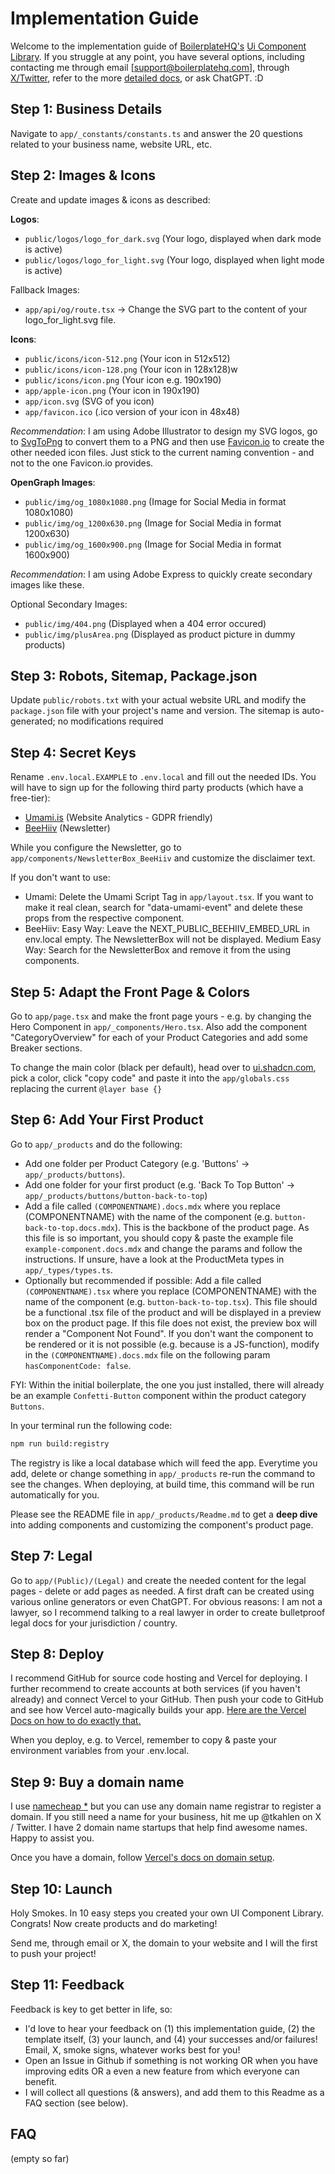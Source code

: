 # Implementation Guide

Welcome to the implementation guide of [BoilerplateHQ's](https://boilerplatehq.com) [Ui Component Library](https://boilerplatehq.com/templates/ui-component-library).
If you struggle at any point, you have several options, including contacting me through email [support@boilerplatehq.com], through [X/Twitter](https://x.com/tkahlen), refer to the more [detailed docs](https://boilerplatehq.com/docs), or ask ChatGPT. :D

## Step 1: Business Details

Navigate to `app/_constants/constants.ts` and answer the 20 questions related to your business name, website URL, etc.

## Step 2: Images & Icons

Create and update images & icons as described:

**Logos**:

* `public/logos/logo_for_dark.svg` (Your logo, displayed when dark mode is active)
* `public/logos/logo_for_light.svg` (Your logo, displayed when light mode is active)

Fallback Images:

* `app/api/og/route.tsx` -> Change the SVG part to the content of your logo_for_light.svg file.

**Icons**:

* `public/icons/icon-512.png` (Your icon in 512x512)
* `public/icons/icon-128.png` (Your icon in 128x128)w   
* `public/icons/icon.png` (Your icon e.g. 190x190)
* `app/apple-icon.png` (Your icon in 190x190)
* `app/icon.svg` (SVG of you icon)
* `app/favicon.ico` (.ico version of your icon in 48x48)

*Recommendation*: I am using Adobe Illustrator to design my SVG logos, go to [SvgToPng](https://svgtopng.com/) to convert them to a PNG and then use [Favicon.io](https://favicon.io/favicon-converter/) to create the other needed icon files. Just stick to the current naming convention - and not to the one Favicon.io provides.

**OpenGraph Images**:

* `public/img/og_1080x1080.png` (Image for Social Media in format 1080x1080)
* `public/img/og_1200x630.png` (Image for Social Media in format 1200x630)
* `public/img/og_1600x900.png` (Image for Social Media in format 1600x900)

*Recommendation*: I am using Adobe Express to quickly create secondary images like these.

Optional Secondary Images:

* `public/img/404.png` (Displayed when a 404 error occured)
* `public/img/plusArea.png` (Displayed as product picture in dummy products)

## Step 3: Robots, Sitemap, Package.json

Update `public/robots.txt` with your actual website URL and modify the `package.json` file with your project's name and version. The sitemap is auto-generated; no modifications required

## Step 4: Secret Keys

Rename `.env.local.EXAMPLE` to `.env.local` and fill out the needed IDs.
You will have to sign up for the following third party products (which have a free-tier):

* [Umami.is](https://umami.is/) (Website Analytics - GDPR friendly)
* [BeeHiiv](https://www.beehiiv.com/) (Newsletter)

While you configure the Newsletter, go to `app/components/NewsletterBox_BeeHiiv` and customize the disclaimer text.

If you don't want to use:

* Umami: Delete the Umami Script Tag in `app/layout.tsx`. If you want to make it real clean, search for "data-umami-event" and delete these props from the respective component.
* BeeHiiv: Easy Way: Leave the NEXT_PUBLIC_BEEHIIV_EMBED_URL in env.local empty. The NewsletterBox will not be displayed. Medium Easy Way: Search for the NewsletterBox and remove it from the using components.

## Step 5: Adapt the Front Page & Colors

Go to `app/page.tsx` and make the front page yours - e.g. by changing the Hero Component in `app/_components/Hero.tsx`.
Also add the component "CategoryOverview" for each of your Product Categories and add some Breaker sections.

To change the main color (black per default), head over to [ui.shadcn.com](https://ui.shadcn.com/themes), pick a color, click "copy code" and paste it into the `app/globals.css` replacing the current `@layer base {}`

## Step 6: Add Your First Product

Go to `app/_products` and do the following:

* Add one folder per Product Category (e.g. 'Buttons' -> `app/_products/buttons`).
* Add one folder for your first product (e.g. 'Back To Top Button' -> `app/_products/buttons/button-back-to-top`)
* Add a file called `(COMPONENTNAME).docs.mdx` where you replace (COMPONENTNAME) with the name of the component (e.g. `button-back-to-top.docs.mdx`). This is the backbone of the product page. As this file is so important, you should copy & paste the example file `example-component.docs.mdx` and change the params and follow the instructions. If unsure, have a look at the ProductMeta types in `app/_types/types.ts`.
* Optionally but recommended if possible: Add a file called `(COMPONENTNAME).tsx` where you replace (COMPONENTNAME) with the name of the component (e.g. `button-back-to-top.tsx`). This file should be a functional .tsx file of the product and will be displayed in a preview box on the product page. If this file does not exist, the preview box will render a "Component Not Found". If you don't want the component to be rendered or it is not possible (e.g. because is a JS-function), modify in the `(COMPONENTNAME).docs.mdx` file on the following param `hasComponentCode: false`.

FYI: Within the initial boilerplate, the one you just installed, there will already be an example `Confetti-Button` component within the product category `Buttons`.

In your terminal run the following code:

```bash
npm run build:registry
```

The registry is like a local database which will feed the app. Everytime you add, delete or change something in `app/_products` re-run the command to see the changes. When deploying, at build time, this command will be run automatically for you.

Please see the README file in `app/_products/Readme.md` to get a **deep dive** into adding components and customizing the component's product page.

## Step 7: Legal

Go to `app/(Public)/(Legal)` and create the needed content for the legal pages - delete or add pages as needed. A first draft can be created using various online generators or even ChatGPT. For obvious reasons: I am not a lawyer, so I recommend talking to a real lawyer in order to create bulletproof legal docs for your jurisdiction / country.

## Step 8: Deploy

I recommend GitHub for source code hosting and Vercel for deploying. I further recommend to create accounts at both services (if you haven't already) and connect Vercel to your GitHub. Then push your code to GitHub and see how Vercel auto-magically builds your app. [Here are the Vercel Docs on how to do exactly that.](https://vercel.com/docs/deployments/git/vercel-for-github)

When you deploy, e.g. to Vercel, remember to copy & paste your environment variables from your .env.local.

## Step 9: Buy a domain name

I use [namecheap *](https://www.tkqlhce.com/click-100853596-11557291?url=https%3A%2F%2Fwww.namecheap.com%2Fdomains%2Fregistration%2Fresults%2F%3Fdomain%3D+UiComponentLibrary.io) but you can use any domain name registrar to register a domain. If you still need a name for your business, hit me up @tkahlen on X / Twitter. I have 2 domain name startups that help find awesome names. Happy to assist you.

Once you have a domain, follow [Vercel's docs on domain setup](https://vercel.com/docs/projects/domains/add-a-domain).

## Step 10: Launch

Holy Smokes. In 10 easy steps you created your own UI Component Library. Congrats!
Now create products and do marketing!

Send me, through email or X, the domain to your website and I will the first to push your project!

## Step 11: Feedback

Feedback is key to get better in life, so:

* I'd love to hear your feedback on (1) this implementation guide, (2) the template itself, (3) your launch, and (4) your successes and/or failures! Email, X, smoke signs, whatever works best for you!
* Open an Issue in Github if something is not working OR when you have improving edits OR a even a new feature from which everyone can benefit.
* I will collect all questions (& answers), and add them to this Readme as a FAQ section (see below).

## FAQ

(empty so far)
